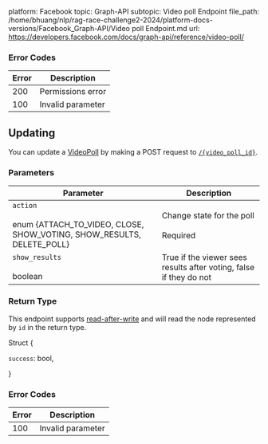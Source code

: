 platform: Facebook
topic: Graph-API
subtopic: Video poll Endpoint
file_path: /home/bhuang/nlp/rag-race-challenge2-2024/platform-docs-versions/Facebook_Graph-API/Video poll Endpoint.md
url: https://developers.facebook.com/docs/graph-api/reference/video-poll/

### Error Codes

| Error | Description |
| --- | --- |
| 200 | Permissions error |
| 100 | Invalid parameter |

## Updating

You can update a [VideoPoll](https://developers.facebook.com/docs/graph-api/reference/video-poll/) by making a POST request to [`/{video_poll_id}`](https://developers.facebook.com/docs/graph-api/reference/video-poll/).

### Parameters

| Parameter | Description |
| --- | --- |
| `action`<br><br>enum {ATTACH\_TO\_VIDEO, CLOSE, SHOW\_VOTING, SHOW\_RESULTS, DELETE\_POLL} | Change state for the poll<br><br>Required |
| `show_results`<br><br>boolean | True if the viewer sees results after voting, false if they do not |

### Return Type

This endpoint supports [read-after-write](https://developers.facebook.com/docs/graph-api/advanced/#read-after-write) and will read the node represented by `id` in the return type.

Struct {

`success`: bool,

}

### Error Codes

| Error | Description |
| --- | --- |
| 100 | Invalid parameter |